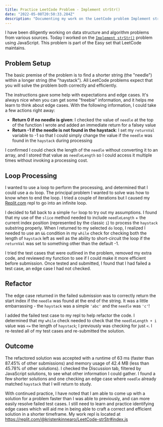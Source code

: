 ```yaml
---
title: Practice LeetCode Problem - Implement strStr()
date: "2022-05-08T20:50:33.284Z"
description: "Documenting my work on the LeetCode problem Implement strStr()"
---
```


I have been diligently working on data structure and algorithm problems from various sources. Today I worked on the [`Implement strStr()`](https://leetcode.com/problems/implement-strstr/) problem using JavaScript. This problem is part of the Easy set that LeetCode maintains.

## Problem Setup

The basic premise of the problem is to find a shorter string (the "needle") within a longer string (the "haystack"). All LeetCode problems expect that you will solve the problem both correctly and efficiently.

The instructions gave some help with expectations and edge cases. It's always nice when you can get some "freebie" information, and it helps me learn to think about edge cases. With the following information, I could take a few actions right away:

- **Return 0 if no needle is given**: I checked the value of `needle` at the top of the function I wrote and added an immediate return for a falsey value
- **Return -1 if the needle is not found in the haystack**: I set my `returnVal` variable to -1 so that I could simply change the value if the `needle` was found in the `haystack` during processing

I confirmed I could check the length of the `needle` without converting it to an array, and I stored that value as `needleLength` so I could access it multiple times without invoking a processing cost.

## Loop Processing

I wanted to use a loop to perform the processing, and determined that I could use a `do` loop. The principal problem I wanted to solve was how to know when to end the loop. I tried a couple of iterations but I caused my [Replit.com](replit.com) repl to go into an infinite loop.

I decided to fall back to a simple `for` loop to try out my assumptions. I found that my use of the `slice` method needed to include `needleLength` + the current index position (represented by the classic `i`) to process the `haystack` substring properly. When I returned to my selected `do` loop, I realized I needed to use an `&&` condition in my `while` check for checking both the length of `haystack` left as well as the ability to short-circuit the loop if the `returnVal` was set to something other than the default -1.

I tried the test cases that were outlined in the problem, removed my extra code, and reviewed my function to see if I could make it more efficient before submission. Once tested and submitted, I found that I had failed a test case, an edge case I had not checked.

## Refactor

The edge case returned in the failed submission was to correctly return the start index if the `needle` was found at the end of the string. It was a little embarrassing - the `haystack` was a simple `'abc'` and the `needle` was `'c'`!

I added the failed test case to my repl to help refactor the code. I determined that my `while` check needed to check that the `needleLength + i` value was `<=` the length of `haystack`; I previously was checking for just `<`. I re-tested all of my test cases and re-submitted the solution.

## Outcome

The refactored solution was accepted with a runtime of 63 ms (faster than 87.45% of other submissions) and memory usage of 42.4 MB (less than 45.78% of other solutions). I checked the Discussion tab, filtered by JavaScript solutions, to see what other information I could gather. I found a few shorter solutions and one checking an edge case where `needle` already matched `haystack` that I will return to study.

With continued practice, I have noted that I am able to come up with a solution for a problem faster than I was able to previously, and can more easily resolve failed test cases. I still need to learn and practice identifying edge cases which will aid me in being able to craft a correct and efficient solution in a shorter timeframe. My work repl is located at <https://replit.com/@kristenkinnearo/LeetCode-strStr#index.js>
